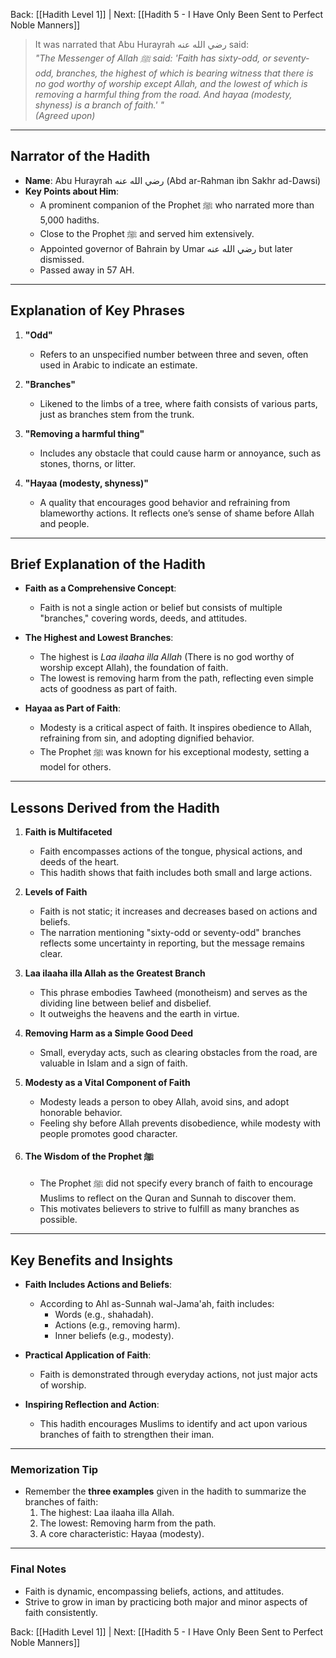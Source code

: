 Back: [[Hadith Level 1]] | Next: [[Hadith 5 - I Have Only Been Sent to Perfect Noble Manners]]


> It was narrated that Abu Hurayrah رضي الله عنه said:  
> *"The Messenger of Allah ﷺ said: 'Faith has sixty-odd, or seventy-odd, branches, the highest of which is bearing witness that there is no god worthy of worship except Allah, and the lowest of which is removing a harmful thing from the road. And hayaa (modesty, shyness) is a branch of faith.' "*  
> *(Agreed upon)*

---

## Narrator of the Hadith
- **Name**: Abu Hurayrah رضي الله عنه (Abd ar-Rahman ibn Sakhr ad-Dawsi)  
- **Key Points about Him**:  
  - A prominent companion of the Prophet ﷺ who narrated more than 5,000 hadiths.  
  - Close to the Prophet ﷺ and served him extensively.  
  - Appointed governor of Bahrain by Umar رضي الله عنه but later dismissed.  
  - Passed away in 57 AH.  

---

## Explanation of Key Phrases
1. **"Odd"**  
   - Refers to an unspecified number between three and seven, often used in Arabic to indicate an estimate.  

2. **"Branches"**  
   - Likened to the limbs of a tree, where faith consists of various parts, just as branches stem from the trunk.  

3. **"Removing a harmful thing"**  
   - Includes any obstacle that could cause harm or annoyance, such as stones, thorns, or litter.  

4. **"Hayaa (modesty, shyness)"**  
   - A quality that encourages good behavior and refraining from blameworthy actions. It reflects one’s sense of shame before Allah and people.  

---

## Brief Explanation of the Hadith
- **Faith as a Comprehensive Concept**:  
  - Faith is not a single action or belief but consists of multiple "branches," covering words, deeds, and attitudes.  

- **The Highest and Lowest Branches**:  
  - The highest is *Laa ilaaha illa Allah* (There is no god worthy of worship except Allah), the foundation of faith.  
  - The lowest is removing harm from the path, reflecting even simple acts of goodness as part of faith.  

- **Hayaa as Part of Faith**:  
  - Modesty is a critical aspect of faith. It inspires obedience to Allah, refraining from sin, and adopting dignified behavior.  
  - The Prophet ﷺ was known for his exceptional modesty, setting a model for others.  

---

## Lessons Derived from the Hadith
1. **Faith is Multifaceted**  
   - Faith encompasses actions of the tongue, physical actions, and deeds of the heart.  
   - This hadith shows that faith includes both small and large actions.  

2. **Levels of Faith**  
   - Faith is not static; it increases and decreases based on actions and beliefs.  
   - The narration mentioning "sixty-odd or seventy-odd" branches reflects some uncertainty in reporting, but the message remains clear.  

3. **Laa ilaaha illa Allah as the Greatest Branch**  
   - This phrase embodies Tawheed (monotheism) and serves as the dividing line between belief and disbelief.  
   - It outweighs the heavens and the earth in virtue.  

4. **Removing Harm as a Simple Good Deed**  
   - Small, everyday acts, such as clearing obstacles from the road, are valuable in Islam and a sign of faith.  

5. **Modesty as a Vital Component of Faith**  
   - Modesty leads a person to obey Allah, avoid sins, and adopt honorable behavior.  
   - Feeling shy before Allah prevents disobedience, while modesty with people promotes good character.  

6. **The Wisdom of the Prophet ﷺ**  
   - The Prophet ﷺ did not specify every branch of faith to encourage Muslims to reflect on the Quran and Sunnah to discover them.  
   - This motivates believers to strive to fulfill as many branches as possible.  

---

## Key Benefits and Insights
- **Faith Includes Actions and Beliefs**:  
   - According to Ahl as-Sunnah wal-Jama'ah, faith includes:  
     - Words (e.g., shahadah).  
     - Actions (e.g., removing harm).  
     - Inner beliefs (e.g., modesty).  

- **Practical Application of Faith**:  
   - Faith is demonstrated through everyday actions, not just major acts of worship.  

- **Inspiring Reflection and Action**:  
   - This hadith encourages Muslims to identify and act upon various branches of faith to strengthen their iman.  

---

### Memorization Tip
- Remember the **three examples** given in the hadith to summarize the branches of faith:  
  1. The highest: Laa ilaaha illa Allah.  
  2. The lowest: Removing harm from the path.  
  3. A core characteristic: Hayaa (modesty).  

---

### Final Notes
- Faith is dynamic, encompassing beliefs, actions, and attitudes.  
- Strive to grow in iman by practicing both major and minor aspects of faith consistently.  

Back: [[Hadith Level 1]] | Next: [[Hadith 5 - I Have Only Been Sent to Perfect Noble Manners]]